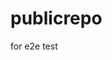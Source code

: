 # publicrepo
for e2e test




































































































































































































































































































































































































































































































































































































































































































































































































































































































































































































































































































































































































































































































































































































































































































































































































































































































































































































































































































































































































































































































































































































































































































































































































































































































































































































































































































































































































































































































































































































































